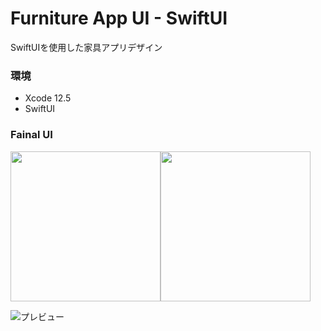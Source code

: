# Furniture App UI - SwiftUI

SwiftUIを使用した家具アプリデザイン

### 環境
 - Xcode 12.5
 - SwiftUI

### Fainal UI

<img src="https://user-images.githubusercontent.com/64761563/120720385-f244c180-c506-11eb-81b0-44cd01343915.jpg" width="240"><img src="https://user-images.githubusercontent.com/64761563/120720376-ef49d100-c506-11eb-93fb-0617067a8163.PNG" width="240">

![プレビュー](/gif.gif)
